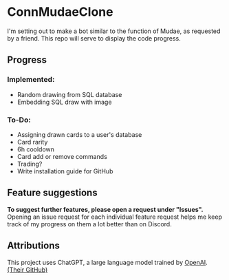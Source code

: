 # ConnMudaeClone

I'm setting out to make a bot similar to the function of Mudae, as requested by a friend. This repo will serve to display the code progress.


## Progress

### Implemented:
- Random drawing from SQL database
- Embedding SQL draw with image

### To-Do:
- Assigning drawn cards to a user's database
- Card rarity
- 6h cooldown
- Card add or remove commands
- Trading?
- Write installation guide for GitHub

## Feature suggestions

**To suggest further features, please open a request under "Issues".**
Opening an issue request for each individual feature request helps me keep track of my progress on them a lot better than on Discord. 


## Attributions
This project uses ChatGPT, a large language model trained by [OpenAI](https://openai.com/). [(Their GitHub)](https://github.com/openai/gpt)
